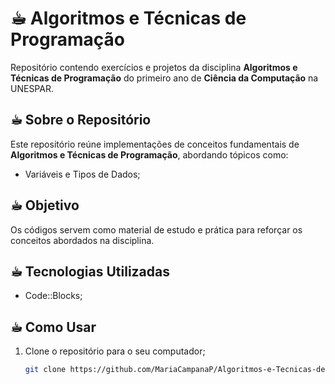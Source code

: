 # ☕︎ Algoritmos e Técnicas de Programação

Repositório contendo exercícios e projetos da disciplina **Algoritmos e Técnicas de Programação** do primeiro ano de **Ciência da Computação** na UNESPAR.

## ☕︎ Sobre o Repositório 

Este repositório reúne implementações de conceitos fundamentais de **Algoritmos e Técnicas de Programação**, abordando tópicos como:

- Variáveis e Tipos de Dados;

## ☕︎ Objetivo 

Os códigos servem como material de estudo e prática para reforçar os conceitos abordados na disciplina.

## ☕︎ Tecnologias Utilizadas 

- Code::Blocks;

## ☕︎ Como Usar

1. Clone o repositório para o seu computador;
   ```bash
   git clone https://github.com/MariaCampanaP/Algoritmos-e-Tecnicas-de-Programacao.git
